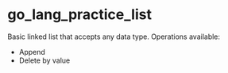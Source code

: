 # go_lang_practice_list

Basic linked list that accepts any data type.
Operations available:
  - Append
  - Delete by value
